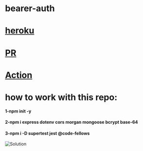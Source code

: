 # bearer-auth

# [heroku](https://zaid-alasfar-basic-auth.herokuapp.com/)
# [PR](https://github.com/zaidalasfar97/basic-auth/pull/1)
# [Action](https://github.com/zaidalasfar97/basic-auth/actions)

# how to work with this repo:
#### 1-npm init -y
#### 2-npm i express dotenv cors morgan mongoose bcrypt base-64
#### 3-npm i -D supertest jest @code-fellows

![Solution](./img/basic.png)